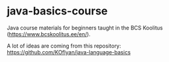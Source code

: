 # java-basics-course
Java course materials for beginners taught in the BCS Koolitus (https://www.bcskoolitus.ee/en/).

A lot of ideas are coming from this repository: https://github.com/KOflyan/java-language-basics
